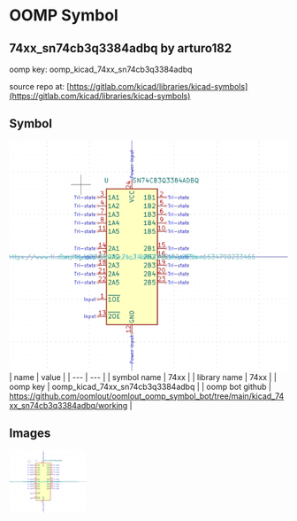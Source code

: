 # OOMP Symbol  
## 74xx_sn74cb3q3384adbq  by arturo182  
  
oomp key: oomp_kicad_74xx_sn74cb3q3384adbq  
  
source repo at: [https://gitlab.com/kicad/libraries/kicad-symbols](https://gitlab.com/kicad/libraries/kicad-symbols)  
## Symbol  
  
[![working.png](working_600.png)](working.png)  
| name | value | 
| --- | --- | 
| symbol name | 74xx | 
| library name | 74xx | 
| oomp key | oomp_kicad_74xx_sn74cb3q3384adbq | 
| oomp bot github | https://github.com/oomlout/oomlout_oomp_symbol_bot/tree/main/kicad_74xx_sn74cb3q3384adbq/working | 
## Images  
  
[![working.png](working_140.png)](working.png)  
